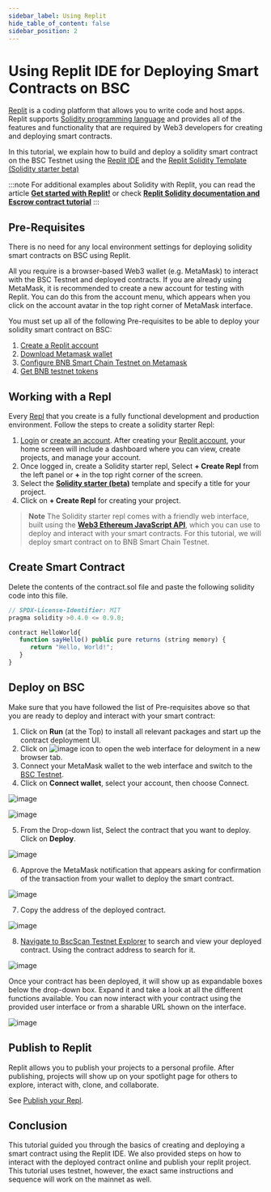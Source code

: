 ```yaml
---
sidebar_label: Using Replit
hide_table_of_content: false
sidebar_position: 2
---
```

 
# Using Replit IDE for Deploying Smart Contracts on BSC
 
[Replit](https://docs.replit.com/tutorials/01-introduction-to-the-repl-it-ide) is a coding platform that allows you to write code and host apps. Replit supports [Solidity programming language](https://replit.com/@replit/Solidity-starter-beta?v=1) and provides all of the features and functionality that are required by Web3 developers for creating and deploying smart contracts.
 
In this tutorial, we explain how to build and deploy a solidity smart contract on the BSC Testnet using the [Replit IDE](https://replit.com/signup) and the [Replit Solidity Template (Solidity starter beta)](https://replit.com/@replit/Solidity-starter-beta?v=1)
 
:::note
For additional examples about Solidity with Replit, you can read the article <ins>**[Get started with Replit!](https://blog.replit.com/solidity)**</ins> or check <ins>**[Replit Solidity documentation and Escrow contract tutorial](https://docs.replit.com/tutorials/33-escrow-contract-with-solidity)**</ins>
:::
 
## Pre-Requisites
 
There is no need for any local environment settings for deploying solidity smart contracts on BSC using Replit.
 
All you require is a browser-based Web3 wallet (e.g. MetaMask) to interact with the BSC Testnet and deployed contracts. If you are already using MetaMask, it is recommended to create a new account for testing with Replit. You can do this from the account menu, which appears when you click on the account avatar in the top right corner of MetaMask interface.
 
You must set up all of the following Pre-requisites to be able to deploy your solidity smart contract on BSC:
 
1. [Create a Replit account](https://replit.com/signup)
2. [Download Metamask wallet](https://metamask.io/)
3. [Configure BNB Smart Chain Testnet on Metamask](https://academy.binance.com/en/articles/connecting-metamask-to-binance-smart-chain)
4. [Get BNB testnet tokens](https://testnet.binance.org/faucet-smart)
 
## Working with a Repl
 
Every [Repl](https://docs.replit.com/getting-started/using-replit-free#repls) that you create is a fully functional development and production environment. Follow the steps to create a solidity starter Repl:
 
1. [Login](https://replit.com/login) or [create an account](https://replit.com/signup). After creating your [Replit account](https://docs.replit.com/tutorials/01-introduction-to-the-repl-it-ide), your home screen will include a dashboard where you can view, create projects, and manage your account.
2. Once logged in, create a Solidity starter repl, Select **+ Create Repl** from the left panel or **+** in the top right corner of the screen.
3. Select the [**Solidity starter (beta)**](https://replit.com/@replit/Solidity-starter-beta?v=1) template and specify a title for your project.
4. Click on **+ Create Repl** for creating your project.
 
> **Note**
The Solidity starter repl comes with a friendly web interface, built using the <ins>**[Web3 Ethereum JavaScript API](https://web3js.readthedocs.io/en/v1.5.2/)**</ins>, which you can use to deploy and interact with your smart contracts. For this tutorial, we will deploy smart contract on to BNB Smart Chain Testnet.

## Create Smart Contract
Delete the contents of the contract.sol file and paste the following solidity code into this file.

```jsx
// SPDX-License-Identifier: MIT
pragma solidity >0.4.0 <= 0.9.0;

contract HelloWorld{
   function sayHello() public pure returns (string memory) {
      return "Hello, World!";
   }
}
```

## Deploy on BSC
 
Make sure that you have followed the list of Pre-requisites above so that you are ready to deploy and interact with your smart contract:
 
1. Click on **Run** (at the Top) to install all relevant packages and start up the contract deployment UI.
2. Click on ![image](https://user-images.githubusercontent.com/93580180/189651036-d5c68e4d-9154-4f36-a9b1-09ddb75bf64c.png) icon to open the web interface for deloyment in a new browser tab.
3. Connect your MetaMask wallet to the web interface and switch to the [BSC Testnet](https://academy.binance.com/en/articles/connecting-metamask-to-binance-smart-chain).
4. Click on **Connect wallet**, select your account, then choose Connect.

![image](https://user-images.githubusercontent.com/93580180/189649199-320b56ef-8cf8-44f7-a90d-d4a640c4521f.png)

![image](https://user-images.githubusercontent.com/93580180/189649134-41518f50-054f-4d5d-9b37-9af57bd16526.png)

5. From the Drop-down list, Select the contract that you want to deploy. Click on **Deploy**.

![image](https://user-images.githubusercontent.com/93580180/189649368-75a8e91d-3225-48f9-81f4-3bc1c2f5a7a5.png)

6. Approve the MetaMask notification that appears asking for confirmation of the transaction from your wallet to deploy the smart contract.

![image](https://user-images.githubusercontent.com/93580180/189649422-4677b218-4292-43dd-8c7f-c9c14d6604fe.png)

7. Copy the address of the deployed contract.

![image](https://user-images.githubusercontent.com/93580180/189649474-8ba1660f-ee56-4284-bdf7-e216161409f5.png)

8. [Navigate to BscScan Testnet Explorer](https://testnet.bscscan.com/) to search and view your deployed contract. Using the contract address to search for it. 
 
![image](https://user-images.githubusercontent.com/93580180/189649528-73701873-9a32-41cc-9276-fe1daafe809d.png)

Once your contract has been deployed, it will show up as expandable boxes below the drop-down box. Expand it and take a look at all the different functions available. You can now interact with your contract using the provided user interface or from a sharable URL shown on the interface.

![image](https://user-images.githubusercontent.com/93580180/189649592-5ce05a4f-1961-41f3-9a97-e0b11f54a470.png)

## Publish to Replit​
 
Replit allows you to publish your projects to a personal profile. After publishing, projects will show up on your spotlight page for others to explore, interact with, clone, and collaborate.
 
See [Publish your Repl](https://docs.replit.com/hosting/sharing-your-repl#publish-your-repl).
 
## Conclusion
This tutorial guided you through the basics of creating and deploying a smart contract using the Replit IDE. We also provided steps on how to interact with the deployed contract online and publish your replit project. This tutorial uses testnet, however, the exact same instructions and sequence will work on the mainnet as well.
